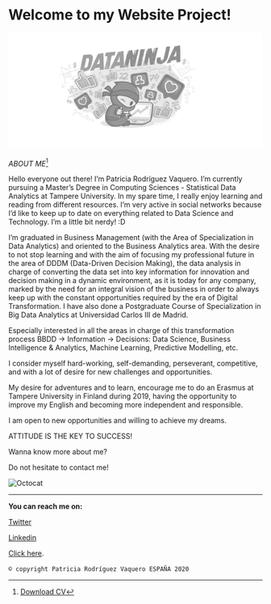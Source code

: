 # **Welcome to my Website Project!**

![data_ninja](assets/images/data_ninja.png)


_ABOUT ME_[^1]

Hello everyone out there! I’m Patricia Rodríguez Vaquero. I’m currently pursuing a Master’s Degree in Computing Sciences - Statistical Data Analytics at Tampere University. In my spare time, I really enjoy learning and reading from different resources. I’m very active in social networks because I’d like to keep up to date on everything related to Data Science and Technology. I’m a little bit nerdy! :D

I’m graduated in Business Management (with the Area of Specialization in Data Analytics) and oriented to the Business Analytics area. With the desire to not stop learning and with the aim of focusing my professional future in the area of DDDM (Data-Driven Decision Making), the data analysis in charge of converting the data set into key information for innovation and decision making in a dynamic environment, as it is today for any company, marked by the need for an integral vision of the business in order to always keep up with the constant opportunities required by the era of Digital Transformation. I have also done a Postgraduate Course of Specialization in Big Data Analytics at Universidad Carlos III de Madrid.

Especially interested in all the areas in charge of this transformation process BBDD -> Information -> Decisions: Data Science, Business Intelligence & Analytics, Machine Learning, Predictive Modelling, etc.

I consider myself hard-working, self-demanding, perseverant, competitive, and with a lot of desire for new challenges and opportunities.

My desire for adventures and to learn, encourage me to do an Erasmus at Tampere University in Finland during 2019, having the opportunity to improve my English and becoming more independent and responsible.

I am open to new opportunities and willing to achieve my dreams.

ATTITUDE IS THE KEY TO SUCCESS!

Wanna know more about me?

Do not hesitate to contact me!

![Octocat](https://github.githubassets.com/images/icons/emoji/octocat.png)

* * *

**You can reach me on:**

[Twitter](https://twitter.com/patri_vaquero_)

[Linkedin](https://www.linkedin.com/in/patricia-rodr%C3%ADguez-vaquero-53425311a/)

[Click here](./another-page.html).

[^1]: [Download CV](https://github.com/PatriciaVaquero/website/blob/master/CV_Rodr%C3%ADguez%20Vaquero%20Patricia.pdf)

```
© copyright Patricia Rodríguez Vaquero ESPAÑA 2020
```
